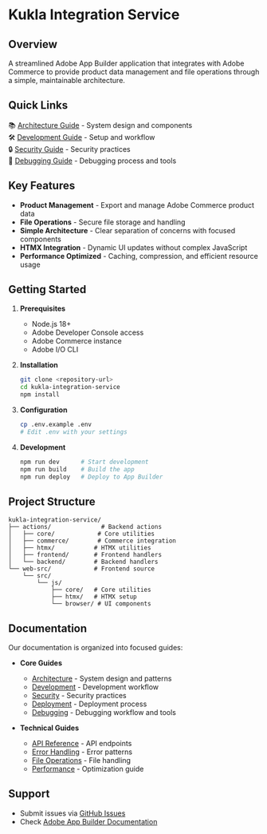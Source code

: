 # Kukla Integration Service

## Overview

A streamlined Adobe App Builder application that integrates with Adobe Commerce to provide product data management and file operations through a simple, maintainable architecture.

## Quick Links

📚 [Architecture Guide](docs/architecture.md) - System design and components  
🛠️ [Development Guide](docs/development.md) - Setup and workflow  
🔒 [Security Guide](docs/security.md) - Security practices  
🐛 [Debugging Guide](docs/debugging.md) - Debugging process and tools

## Key Features

- **Product Management** - Export and manage Adobe Commerce product data
- **File Operations** - Secure file storage and handling
- **Simple Architecture** - Clear separation of concerns with focused components
- **HTMX Integration** - Dynamic UI updates without complex JavaScript
- **Performance Optimized** - Caching, compression, and efficient resource usage

## Getting Started

1. **Prerequisites**
   - Node.js 18+
   - Adobe Developer Console access
   - Adobe Commerce instance
   - Adobe I/O CLI

2. **Installation**
   ```bash
   git clone <repository-url>
   cd kukla-integration-service
   npm install
   ```

3. **Configuration**
   ```bash
   cp .env.example .env
   # Edit .env with your settings
   ```

4. **Development**
   ```bash
   npm run dev      # Start development
   npm run build    # Build the app
   npm run deploy   # Deploy to App Builder
   ```

## Project Structure

```
kukla-integration-service/
├── actions/              # Backend actions
│   ├── core/            # Core utilities
│   ├── commerce/        # Commerce integration
│   ├── htmx/           # HTMX utilities
│   ├── frontend/       # Frontend handlers
│   └── backend/        # Backend handlers
└── web-src/            # Frontend source
    └── src/
        └── js/
            ├── core/   # Core utilities
            ├── htmx/   # HTMX setup
            └── browser/ # UI components
```

## Documentation

Our documentation is organized into focused guides:

- **Core Guides**
  - [Architecture](docs/architecture.md) - System design and patterns
  - [Development](docs/development.md) - Development workflow
  - [Security](docs/security.md) - Security practices
  - [Deployment](docs/deployment.md) - Deployment process
  - [Debugging](docs/debugging.md) - Debugging workflow and tools

- **Technical Guides**
  - [API Reference](docs/api-reference.md) - API endpoints
  - [Error Handling](docs/error-handling.md) - Error patterns
  - [File Operations](docs/file-operations.md) - File handling
  - [Performance](docs/performance.md) - Optimization guide

## Support

- Submit issues via [GitHub Issues](https://github.com/your-repo/issues)
- Check [Adobe App Builder Documentation](https://developer.adobe.com/app-builder/)

